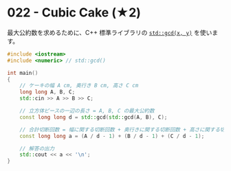 # 022 - Cubic Cake (★2)

最大公約数を求めるために、C++ 標準ライブラリの [`std::gcd(x, y)`](https://cpprefjp.github.io/reference/numeric/gcd.html) を使います。

```cpp
#include <iostream>
#include <numeric> // std::gcd()

int main()
{
	// ケーキの幅 A cm, 奥行き B cm, 高さ C cm
	long long A, B, C;
	std::cin >> A >> B >> C;

	// 立方体ピースの一辺の長さ = A, B, C の最大公約数
	const long long d = std::gcd(std::gcd(A, B), C);

	// 合計切断回数 = 幅に関する切断回数 + 奥行きに関する切断回数 + 高さに関する切断回数
	const long long a = (A / d - 1) + (B / d - 1) + (C / d - 1);

	// 解答の出力
	std::cout << a << '\n';
}
```
